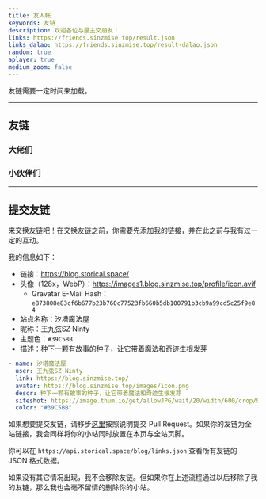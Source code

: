```yaml
---
title: 友人帐
keywords: 友链
description: 欢迎各位与屋主交朋友！
links: https://friends.sinzmise.top/result.json
links_dalao: https://friends.sinzmise.top/result-dalao.json
random: true
aplayer: true
medium_zoom: false
---
```


友链需要一定时间来加载。

---

## 友链

### 大佬们

<YunLinks :links="frontmatter.links_dalao" :random="frontmatter.random" />

### 小伙伴们

<YunLinks :links="frontmatter.links" :random="frontmatter.random" />

---

## 提交友链

来交换友链吧！在交换友链之前，你需要先添加我的链接，并在此之前与我有过一定的互动。

我的信息如下：

- 链接：https://blog.storical.space/
- 头像（128x，WebP）：https://images1.blog.sinzmise.top/profile/icon.avif
  - Gravatar E-Mail Hash：`e873808e83cf6b677b23b760c77523fb660b5db100791b3cb9a99cd5c25f9e84`
- 站点名称：汐塔魔法屋
- 昵称：王九弦SZ·Ninty
- 主题色：`#39C5BB`
- 描述：种下一颗有故事的种子，让它带着魔法和奇迹生根发芽

```yml
- name: 汐塔魔法屋
  user: 王九弦SZ·Ninty
  link: https://blog.sinzmise.top/
  avatar: https://blog.sinzmise.top/images/icon.png
  descr: 种下一颗有故事的种子，让它带着魔法和奇迹生根发芽
  siteshot: https://image.thum.io/get/allowJPG/wait/20/width/600/crop/950/https://blog.sinzmise.top/
  color: "#39C5BB"
```

如果想要提交友链，请移步[这里](https://github.com/SinzMise/check-flink)按照说明提交 Pull Request。如果你的友链为全站链接，我会同样将你的小站同时放置在本页与全站页脚。

你可以在 `https://api.storical.space/blog/links.json` 查看所有友链的 JSON 格式数据。

如果没有其它情况出现，我不会移除友链。但如果你在上述流程通过以后移除了我的友链，那么我也会毫不留情的删除你的小站。

